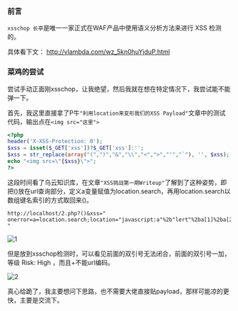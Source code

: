 ### 前言
`xsschop 长亭`是唯一一家正式在WAF产品中使用语义分析方法来进行 XSS 检测的。

具体看下文：
http://vlambda.com/wz_5kn0huYjduP.html

### 菜鸡的尝试
尝试手动正面刚xsschop，让我绝望，然后我就在想在特定情况下，我尝试能不能弹一下。

首先，我这里直接拿了P牛`"利用location来变形我们的XSS Payload"`文章中的测试代码，输出点在`<img src="这里">`

```php
<?php
header('X-XSS-Protection: 0');
$xss = isset($_GET['xss'])?$_GET['xss']:'';
$xss = str_replace(array("(",")","&","\\","<",">","'","`"), '', $xss);
echo "<img src=\"{$xss}\">";
?>
```

这段时间看了乌云知识库，在文章`"XSS挑战第一期Writeup"`了解到了这种姿势，即把()放在url查询部分，定义a变量赋值为location.search，再用location.search以数组键名索引的方式取回来()。
```
http://localhost/2.php?()&xss=" onerror=a=location.search;location="javascript:a"%2b"lert"%2ba[1]%2ba[2] "
```
![1](https://i.loli.net/2019/04/27/5cc45cd3a41fa.png)

但是放到xsschop检测时，可以看见前面的双引号无法闭合，前面的双引号一加，等级 Risk: High ，而且+不能url编码。

![2](https://i.loli.net/2019/04/27/5cc45d3991829.png)

真心给跪了，我主要想问下思路，也不需要大佬直接贴payload，那样可能凉的更快，主要是交流下。

